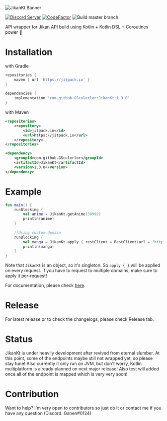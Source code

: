 ![JikanKt Banner](https://raw.githubusercontent.com/GSculerlor/JikanKt/master/assets/JikanKt.png)

[![Discord Server](https://img.shields.io/discord/460491088004907029.svg?style=flat&logo=discord)](https://discord.gg/4tvCr36) [![CodeFactor](https://www.codefactor.io/repository/github/gsculerlor/jikankt/badge)](https://www.codefactor.io/repository/github/gsculerlor/jikankt) ![Build master branch](https://github.com/GSculerlor/JikanKt/workflows/Build%20master%20branch/badge.svg)

API wrapper for [Jikan API](https://jikan.moe) build using Kotlin + Kotlin DSL + Coroutines power 🚀

# Installation
with Gradle
```groovy
repositories {
    maven { url 'https://jitpack.io' }
}
    
dependencies {
    implementation 'com.github.GSculerlor:JikanKt:1.3.0'
}
```
with Maven
```xml
<repositories>
    <repository>
        <id>jitpack.io</id>
        <url>https://jitpack.io</url>
    </repository>
</repositories>

<dependency>
    <groupId>com.github.GSculerlor</groupId>
    <artifactId>JikanKt</artifactId>
    <version>1.3.0</version>
</dependency>
```

# Example
```kotlin
fun main() {
    runBlocking {
        val anime = JikanKt.getAnime(38992)
        println(anime)
    }
    
    //Using custom domain
    runBlocking {
        val manga = JikanKt.apply { restClient = RestClient(url = "http://ganen.moe:8800/v3/")  }.getManga(2)
        println(manga)
    }
}
```
Note that `JikanKt` is an object, so it's singleton. So `apply { }` will be applied on every request. If you have to request
to multiple domains, make sure to apply it per-request!

For documentation, please check [here](https://ganen.moe/jikankt/docs/).

# Release
For latest release or to check the changelogs, please check Release tab.

# Status
JikanKt is under heavily development after revived from eternal slumber. At this point, some of the endpoints maybe still not wrapped yet, so please stay tune!
Also currently it only run on JVM, but don't worry, Kotlin multiplatform is already planned on next major release! Also test will added once all of the endpoint is mapped which is very very soon!

# Contribution
Want to help? I'm very open to contributors so just do it or contact me if you have any question (Discord: Ganen#0124)

